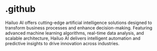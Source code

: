 # .github
Hailuo AI offers cutting-edge artificial intelligence solutions designed to transform business processes and enhance decision-making. Featuring advanced machine learning algorithms, real-time data analysis, and scalable architecture, Hailuo AI delivers intelligent automation and predictive insights to drive innovation across industries.
